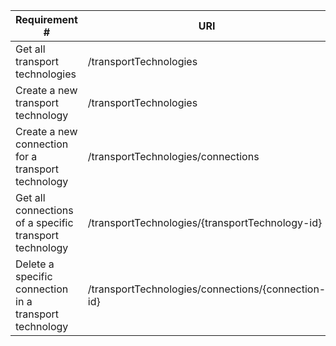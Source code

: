 |Requirement # | URI | VERB |
|---|---|---|
| Get all transport technologies                                 | /transportTechnologies | GET |   
| Create a new transport technology                             | /transportTechnologies | PUT |   
| Create a new connection for a transport technology            | /transportTechnologies/connections | PUT |   
| Get all connections of a specific transport technology        | /transportTechnologies/{transportTechnology-id} | GET |
| Delete a specific connection in a transport technology        | /transportTechnologies/connections/{connection-id} | DELETE |   
